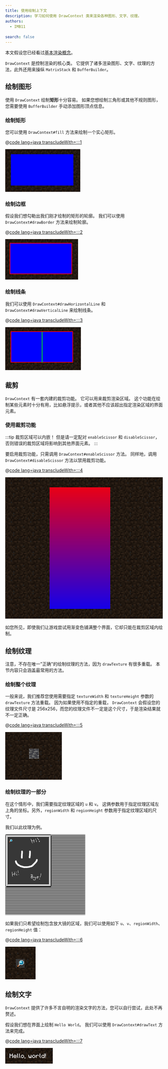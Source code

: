 ```yaml
---
title: 使用绘制上下文
description: 学习如何使用 DrawContext 类来渲染各种图形、文字、纹理。
authors:
  - IMB11

search: false
---
```


本文假设您已经看过[基本渲染概念](./basic-concepts)。

`DrawContext` 是控制渲染的核心类。 它提供了诸多渲染图形、文字、纹理的方法，此外还用来操纵 `MatrixStack` 和 `BufferBuilder`。

## 绘制图形

使用 `DrawContext` 绘制**矩形**十分容易。 如果您想绘制三角形或其他不规则图形，您需要使用 `BufferBuilder` 手动添加图形顶点信息。

### 绘制矩形

您可以使用 `DrawContext#fill` 方法来绘制一个实心矩形。

@[code lang=java transcludeWith=:::1](@/reference/latest/src/client/java/com/example/docs/rendering/DrawContextExampleScreen.java)

![矩形](/assets/develop/rendering/draw-context-rectangle.png)

### 绘制边框

假设我们想勾勒出我们刚才绘制的矩形的轮廓。 我们可以使用 `DrawContext#drawBorder` 方法来绘制轮廓。

@[code lang=java transcludeWith=:::2](@/reference/latest/src/client/java/com/example/docs/rendering/DrawContextExampleScreen.java)

![带边框的矩形](/assets/develop/rendering/draw-context-rectangle-border.png)

### 绘制线条

我们可以使用 `DrawContext#drawHorizontalLine` 和 `DrawContext#drawVerticalLine` 来绘制线条。

@[code lang=java transcludeWith=:::3](@/reference/latest/src/client/java/com/example/docs/rendering/DrawContextExampleScreen.java)

![线条](/assets/develop/rendering/draw-context-lines.png)

## 裁剪

`DrawContext` 有一套内建的裁剪功能。 它可以用来裁剪渲染区域。 这个功能在绘制某些元素时十分有用，比如悬浮提示，或者其他不应该超出指定渲染区域的界面元素。

### 使用裁剪功能

:::tip
裁剪区域可以内嵌！ 但是请一定配对 `enableScissor` 和 `disableScissor`，否则错误的裁剪区域将影响到其他界面元素。
:::

要启用裁剪功能，只需调用 `DrawContext#enableScissor` 方法。 同样地，调用 `DrawContext#disableScissor` 方法以禁用裁剪功能。

@[code lang=java transcludeWith=:::4](@/reference/latest/src/client/java/com/example/docs/rendering/DrawContextExampleScreen.java)

![裁剪区域](/assets/develop/rendering/draw-context-scissor.png)

如您所见，即使我们让游戏尝试用渐变色铺满整个界面，它却只能在裁剪区域内绘制。

## 绘制纹理

注意，不存在唯一"正确"的绘制纹理的方法，因为 `drawTexture` 有很多重载。 本节内容只会涵盖最常用的方法。

### 绘制整个纹理

一般来说，我们推荐您使用需要指定 `textureWidth` 和 `textureHeight` 参数的 `drawTexture` 方法重载。 因为如果使用不指定的重载， `DrawContext` 会假设您的纹理文件尺寸是 256x256，而您的纹理文件不一定是这个尺寸，于是渲染结果就不一定正确。

@[code lang=java transcludeWith=:::5](@/reference/latest/src/client/java/com/example/docs/rendering/DrawContextExampleScreen.java)

![绘制整个纹理](/assets/develop/rendering/draw-context-whole-texture.png)

### 绘制纹理的一部分

在这个情形中，我们需要指定纹理区域的 `u` 和 `v`。 这俩参数用于指定纹理区域左上角的坐标。另外，`regionWidth` 和 `regionHeight` 参数用于指定纹理区域的尺寸。

我们以此纹理为例。

![配方书纹理](/assets/develop/rendering/draw-context-recipe-book-background.png)

如果我们只希望绘制包含放大镜的区域，我们可以使用如下 `u`、`v`、`regionWidth`、`regionHeight` 值：

@[code lang=java transcludeWith=:::6](@/reference/latest/src/client/java/com/example/docs/rendering/DrawContextExampleScreen.java)

![绘制纹理的一部分](/assets/develop/rendering/draw-context-region-texture.png)

## 绘制文字

`DrawContext` 提供了许多不言自明的渲染文字的方法，您可以自行尝试，此处不再赘述。

假设我们想在界面上绘制 `Hello World`。 我们可以使用 `DrawContext#drawText` 方法来完成。

@[code lang=java transcludeWith=:::7](@/reference/latest/src/client/java/com/example/docs/rendering/DrawContextExampleScreen.java)

![绘制文字](/assets/develop/rendering/draw-context-text.png)
